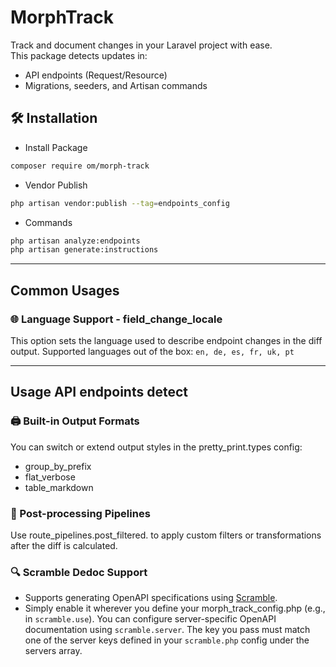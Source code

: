 # MorphTrack

Track and document changes in your Laravel project with ease.  
This package detects updates in:
- API endpoints (Request/Resource)
- Migrations, seeders, and Artisan commands

## 🛠️ Installation
- Install Package
```bash
composer require om/morph-track
```
- Vendor Publish
```bash 
php artisan vendor:publish --tag=endpoints_config
```
- Commands
```bash 
php artisan analyze:endpoints
php artisan generate:instructions
```
---
## Common Usages
### 🌐 Language Support - field_change_locale
This option sets the language used to describe endpoint changes in the diff output.
Supported languages out of the box: ```en, de, es, fr, uk, pt```

---
## Usage API endpoints detect
### 🖨️ Built-in Output Formats
You can switch or extend output styles in the pretty_print.types config:
- group_by_prefix
- flat_verbose
- table_markdown

### 🧯 Post-processing Pipelines
Use route_pipelines.post_filtered. to apply custom filters or transformations after the diff is calculated.

### 🔍 Scramble Dedoc Support
- Supports generating OpenAPI specifications using [Scramble](https://github.com/dedoc/scramble).
- Simply enable it wherever you define your morph_track_config.php (e.g., in `scramble.use`).
You can configure server-specific OpenAPI documentation using `scramble.server`. The key you pass must match one of the server keys defined in your `scramble.php` config under the servers array.
